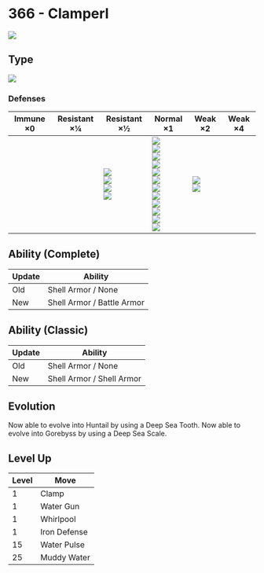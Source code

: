 # 366 - Clamperl
![][366]

## Type

![][water]

### Defenses

Immune ×0 | Resistant ×¼ | Resistant ×½                                             | Normal ×1                                                                                                                                                                                 | Weak ×2                          | Weak ×4 | 
---       | ---          | ---                                                      | ---                                                                                                                                                                                       | ---                              | ---     | 
          |              | ![][steel]<br> ![][fire]<br> ![][water]<br> ![][ice]<br> | ![][normal]<br> ![][fighting]<br> ![][flying]<br> ![][poison]<br> ![][ground]<br> ![][rock]<br> ![][bug]<br> ![][ghost]<br> ![][psychic]<br> ![][dragon]<br> ![][dark]<br> ![][fairy]<br> | ![][grass]<br> ![][electric]<br> |         | 

## Ability (Complete)

Update | Ability                    | 
---    | ---                        | 
Old    | Shell Armor / None         | 
New    | Shell Armor / Battle Armor | 

## Ability (Classic)

Update | Ability                   | 
---    | ---                       | 
Old    | Shell Armor / None        | 
New    | Shell Armor / Shell Armor | 

## Evolution
Now able to evolve into Huntail by using a Deep Sea Tooth.
Now able to evolve into Gorebyss by using a Deep Sea Scale.

## Level Up

Level | Move         | 
---   | ---          | 
1     | Clamp        | 
1     | Water Gun    | 
1     | Whirlpool    | 
1     | Iron Defense | 
15    | Water Pulse  | 
25    | Muddy Water  | 

[366]: ../img/pokemon/366.png
[normal]: ../img/types/normal.png
[fire]: ../img/types/fire.png
[fighting]: ../img/types/fighting.png
[water]: ../img/types/water.png
[flying]: ../img/types/flying.png
[grass]: ../img/types/grass.png
[poison]: ../img/types/poison.png
[electric]: ../img/types/electric.png
[ground]: ../img/types/ground.png
[psychic]: ../img/types/psychic.png
[rock]: ../img/types/rock.png
[ice]: ../img/types/ice.png
[bug]: ../img/types/bug.png
[dragon]: ../img/types/dragon.png
[ghost]: ../img/types/ghost.png
[dark]: ../img/types/dark.png
[steel]: ../img/types/steel.png
[fairy]: ../img/types/fairy.png
